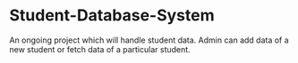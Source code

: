 # Student-Database-System

An ongoing project which will handle student data. Admin can add data of a new student or fetch data of a particular student.
